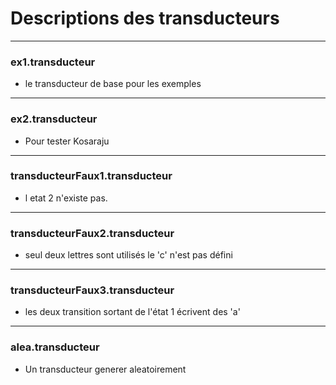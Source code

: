 # Descriptions des transducteurs
---
### ex1.transducteur
- le transducteur de base pour les exemples
---
### ex2.transducteur
- Pour tester Kosaraju
---
### transducteurFaux1.transducteur
- l etat 2 n'existe pas. 
---
### transducteurFaux2.transducteur
- seul deux lettres sont utilisés le 'c' n'est pas défini
---
### transducteurFaux3.transducteur
- les deux transition sortant de l'état 1 écrivent des 'a'
---
### alea.transducteur
- Un transducteur generer aleatoirement
